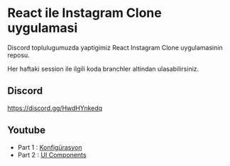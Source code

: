# React ile Instagram Clone uygulamasi

Discord toplulugumuzda yaptigimiz React Instagram Clone uygulamasinin reposu.

Her haftaki session ile ilgili koda branchler altindan ulasabilirsiniz.

## Discord

https://discord.gg/HwdHYnkedq

## Youtube
- Part 1 : [Konfigürasyon](https://www.youtube.com/watch?v=_Lt0RwaT9t0)
- Part 2 : [UI Components](https://www.youtube.com/watch?v=9HCHYzmFkmg)

